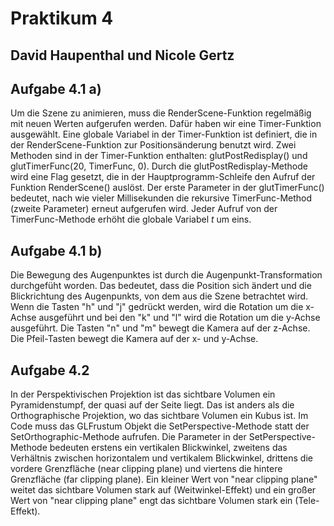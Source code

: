 # Praktikum 4
## David Haupenthal und Nicole Gertz

## Aufgabe 4.1 a)

Um die Szene zu animieren, muss die RenderScene-Funktion regelmäßig mit neuen Werten aufgerufen werden. Dafür haben wir eine Timer-Funktion ausgewählt. Eine globale Variabel in der Timer-Funktion ist definiert, die in der RenderScene-Funktion zur Positionsänderung benutzt wird. Zwei Methoden sind in der Timer-Funktion enthalten: glutPostRedisplay() und glutTimerFunc(20, TimerFunc, 0). Durch die glutPostRedisplay-Methode wird eine Flag gesetzt, die in der Hauptprogramm-Schleife den Aufruf der Funktion RenderScene() auslöst. Der erste Parameter in der glutTimerFunc() bedeutet, nach wie vieler Millisekunden die rekursive TimerFunc-Method (zweite Parameter) erneut aufgerufen wird. Jeder Aufruf von der TimerFunc-Methode erhöht die globale Variabel *t* um eins.

## Aufgabe 4.1 b)

Die Bewegung des Augenpunktes ist durch die Augenpunkt-Transformation durchgefüht worden. Das bedeutet, dass die Position sich ändert und die Blickrichtung des Augenpunkts, von dem aus die Szene betrachtet wird. Wenn die Tasten "h" und "j" gedrückt werden, wird die Rotation um die x-Achse ausgeführt und bei den "k" und "l" wird die Rotation um die y-Achse ausgeführt. Die Tasten "n" und "m" bewegt die Kamera auf der z-Achse. Die Pfeil-Tasten bewegt die Kamera auf der x- und y-Achse. 

## Aufgabe 4.2

In der Perspektivischen Projektion ist das sichtbare Volumen ein Pyramidenstumpf, der quasi auf der Seite liegt. Das ist anders als die Orthographische Projektion, wo das sichtbare Volumen ein Kubus ist. Im Code muss das GLFrustum Objekt die SetPerspective-Methode statt der SetOrthographic-Methode aufrufen. Die Parameter in der SetPerspective-Methode bedeuten erstens ein vertikalen Blickwinkel, zweitens das Verhältnis zwischen horizontalem und vertikalem Blickwinkel, drittens die vordere Grenzfläche (near clipping plane) und viertens die hintere Grenzfläche (far clipping plane). Ein kleiner Wert von "near clipping plane" weitet das sichtbare Volumen stark auf (Weitwinkel-Effekt) und ein großer Wert von "near clipping plane" engt das sichtbare Volumen stark ein (Tele-Effekt).
